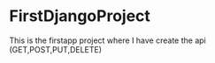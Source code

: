 # FirstDjangoProject
This is the firstapp project where I have create the api (GET,POST,PUT,DELETE) 
